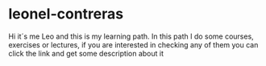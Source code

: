 # leonel-contreras

Hi it´s me Leo and this is my learning path.
In this path I do some courses, exercises or lectures,
if you are interested in checking any of them you can click
the link and get some description about it